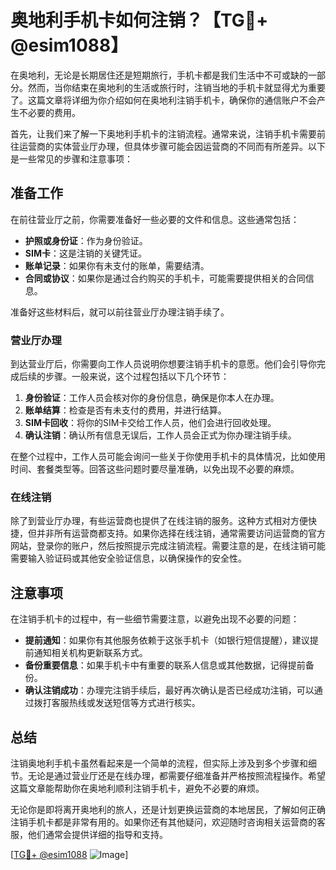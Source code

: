 # 奥地利手机卡如何注销？【TG💪+ @esim1088】

在奥地利，无论是长期居住还是短期旅行，手机卡都是我们生活中不可或缺的一部分。然而，当你结束在奥地利的生活或旅行时，注销当地的手机卡就显得尤为重要了。这篇文章将详细为你介绍如何在奥地利注销手机卡，确保你的通信账户不会产生不必要的费用。

首先，让我们来了解一下奥地利手机卡的注销流程。通常来说，注销手机卡需要前往运营商的实体营业厅办理，但具体步骤可能会因运营商的不同而有所差异。以下是一些常见的步骤和注意事项：

## 准备工作

在前往营业厅之前，你需要准备好一些必要的文件和信息。这些通常包括：

- **护照或身份证**：作为身份验证。
- **SIM卡**：这是注销的关键凭证。
- **账单记录**：如果你有未支付的账单，需要结清。
- **合同或协议**：如果你是通过合约购买的手机卡，可能需要提供相关的合同信息。

准备好这些材料后，就可以前往营业厅办理注销手续了。

### 营业厅办理

到达营业厅后，你需要向工作人员说明你想要注销手机卡的意愿。他们会引导你完成后续的步骤。一般来说，这个过程包括以下几个环节：

1. **身份验证**：工作人员会核对你的身份信息，确保是你本人在办理。
2. **账单结算**：检查是否有未支付的费用，并进行结算。
3. **SIM卡回收**：将你的SIM卡交给工作人员，他们会进行回收处理。
4. **确认注销**：确认所有信息无误后，工作人员会正式为你办理注销手续。

在整个过程中，工作人员可能会询问一些关于你使用手机卡的具体情况，比如使用时间、套餐类型等。回答这些问题时要尽量准确，以免出现不必要的麻烦。

### 在线注销

除了到营业厅办理，有些运营商也提供了在线注销的服务。这种方式相对方便快捷，但并非所有运营商都支持。如果你选择在线注销，通常需要访问运营商的官方网站，登录你的账户，然后按照提示完成注销流程。需要注意的是，在线注销可能需要输入验证码或其他安全验证信息，以确保操作的安全性。

## 注意事项

在注销手机卡的过程中，有一些细节需要注意，以避免出现不必要的问题：

- **提前通知**：如果你有其他服务依赖于这张手机卡（如银行短信提醒），建议提前通知相关机构更新联系方式。
- **备份重要信息**：如果手机卡中有重要的联系人信息或其他数据，记得提前备份。
- **确认注销成功**：办理完注销手续后，最好再次确认是否已经成功注销，可以通过拨打客服热线或发送短信等方式进行核实。

## 总结

注销奥地利手机卡虽然看起来是一个简单的流程，但实际上涉及到多个步骤和细节。无论是通过营业厅还是在线办理，都需要仔细准备并严格按照流程操作。希望这篇文章能帮助你在奥地利顺利注销手机卡，避免不必要的麻烦。

无论你是即将离开奥地利的旅人，还是计划更换运营商的本地居民，了解如何正确注销手机卡都是非常有用的。如果你还有其他疑问，欢迎随时咨询相关运营商的客服，他们通常会提供详细的指导和支持。

[[TG💪+ @esim1088](https://t.me/s/esim1088) ![Image](https://i.postimg.cc/4NQfJmqS/Snipaste-2025-05-13-00-14-12.png)]